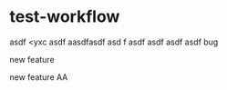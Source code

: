 # test-workflow

asdf
<yxc
asdf
aasdfasdf asd f
asdf asdf
asdf
asdf
 bug

     
 new feature

 new feature AA
